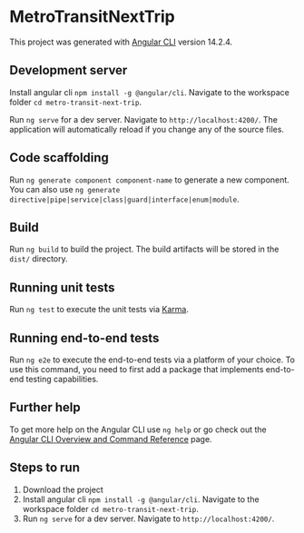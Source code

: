 # MetroTransitNextTrip

This project was generated with [Angular CLI](https://github.com/angular/angular-cli) version 14.2.4.

## Development server

Install angular cli `npm install -g @angular/cli`. Navigate to the workspace folder `cd metro-transit-next-trip`.

Run `ng serve` for a dev server. Navigate to `http://localhost:4200/`. The application will automatically reload if you change any of the source files.

## Code scaffolding

Run `ng generate component component-name` to generate a new component. You can also use `ng generate directive|pipe|service|class|guard|interface|enum|module`.

## Build

Run `ng build` to build the project. The build artifacts will be stored in the `dist/` directory.

## Running unit tests

Run `ng test` to execute the unit tests via [Karma](https://karma-runner.github.io).

## Running end-to-end tests

Run `ng e2e` to execute the end-to-end tests via a platform of your choice. To use this command, you need to first add a package that implements end-to-end testing capabilities.

## Further help

To get more help on the Angular CLI use `ng help` or go check out the [Angular CLI Overview and Command Reference](https://angular.io/cli) page.

## Steps to run

1. Download the project
2. Install angular cli `npm install -g @angular/cli`. Navigate to the workspace folder `cd metro-transit-next-trip`.
3. Run `ng serve` for a dev server. Navigate to `http://localhost:4200/`.
